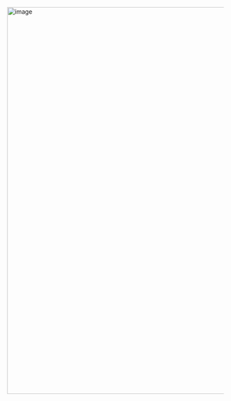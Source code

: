 <img width="1440" height="900" alt="image" src="https://github.com/user-attachments/assets/232e8d3f-cb03-45e7-a8c5-f3fff6c1dd97" />
